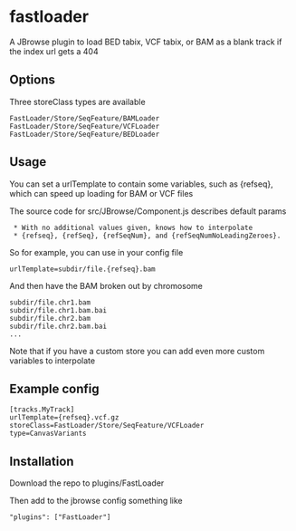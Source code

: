 # fastloader


A JBrowse plugin to load BED tabix, VCF tabix, or BAM as a blank track if the index url gets a 404


## Options

Three storeClass types are available

    FastLoader/Store/SeqFeature/BAMLoader
    FastLoader/Store/SeqFeature/VCFLoader
    FastLoader/Store/SeqFeature/BEDLoader


## Usage


You can set a urlTemplate to contain some variables, such as {refseq}, which can speed up loading for BAM or VCF files


The source code for src/JBrowse/Component.js describes default params

     * With no additional values given, knows how to interpolate
     * {refseq}, {refSeq}, {refSeqNum}, and {refSeqNumNoLeadingZeroes}.

So for example, you can use in your config file


    urlTemplate=subdir/file.{refseq}.bam


And then have the BAM broken out by chromosome

    subdir/file.chr1.bam
    subdir/file.chr1.bam.bai
    subdir/file.chr2.bam
    subdir/file.chr2.bam.bai
    ...



Note that if you have a custom store you can add even more custom variables to interpolate

## Example config

    [tracks.MyTrack]
    urlTemplate={refseq}.vcf.gz
    storeClass=FastLoader/Store/SeqFeature/VCFLoader
    type=CanvasVariants

## Installation


Download the repo to plugins/FastLoader

Then add to the jbrowse config something like

    "plugins": ["FastLoader"]


